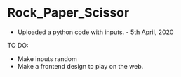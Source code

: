# Rock_Paper_Scissor

* Uploaded a python code with inputs.  - 5th April,  2020

TO DO:
- Make inputs random
- Make a frontend design to play on the web.
